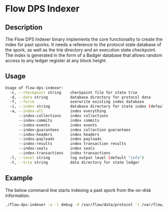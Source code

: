 # Flow DPS Indexer

## Description

The Flow DPS Indexer binary implements the core functionality to create the index for past sporks.
It needs a reference to the protocol state database of the spork, as well as the trie directory and an execution state checkpoint.
The index is generated in the form of a Badger database that allows random access to any ledger register at any block height.

## Usage

```sh
Usage of flow-dps-indexer:
  -c, --checkpoint string    checkpoint file for state trie
  -d, --data string          database directory for protocol data
  -f, --force                overwrite existing index database
  -i, --index string         database directory for state index (default "index")
  -a, --index-all            index everything
      --index-collections    index collections
      --index-commits        index commits
      --index-events         index events
      --index-guarantees     index collection guarantees
      --index-headers        index headers
      --index-payloads       index payloads
      --index-results        index transaction results
      --index-seals          index seals
      --index-transactions   index transactions
  -l, --level string         log output level (default "info")
  -t, --trie string          data directory for state ledger
```

## Example

The below command line starts indexing a past spork from the on-disk information.

```sh
./flow-dps-indexer -a -l debug -d /var/flow/data/protocol -t /var/flow/data/execution -c /var/flow/bootstrap/root.checkpoint -i /var/flow/data/index
```
